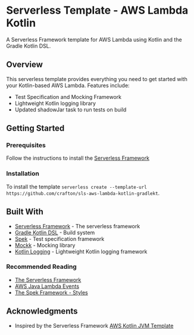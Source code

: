 # Serverless Template - AWS Lambda Kotlin

A Serverless Framework template for AWS Lambda using Kotlin and the Gradle Kotlin DSL.

## Overview

This serverless template provides everything you need to get started with your Kotlin-based AWS Lambda. Features include:

* Test Specification and Mocking Framework
* Lightweight Kotlin logging library
* Updated shadowJar task to run tests on build

## Getting Started

### Prerequisites

Follow the instructions to install the [Serverless Framework](https://serverless.com/framework/docs/getting-started/)

### Installation

To install the template `serverless create --template-url https://github.com/crafton/sls-aws-lambda-kotlin-gradlekt`.

## Built With

* [Serverless Framework](https://serverless.com/) - The serverless framework
* [Gradle Kotlin DSL](https://docs.gradle.org/current/userguide/kotlin_dsl.html) - Build system
* [Spek](https://www.spekframework.org/) - Test specification framework
* [Mockk](https://github.com/mockk/mockk) - Mocking library
* [Kotlin Logging](https://github.com/MicroUtils/kotlin-logging) - Lightweight Kotlin logging framework

### Recommended Reading

* [The Serverless Framework](https://serverless.com/framework/docs/)
* [AWS Java Lambda Events](https://github.com/aws/aws-lambda-java-libs/tree/master/aws-lambda-java-events)
* [The Spek Framework - Styles](https://www.spekframework.org/gherkin/)

## Acknowledgments

* Inspired by the Serverless Framework [AWS Kotlin JVM Template](https://github.com/serverless/serverless/tree/master/lib/plugins/create/templates/aws-kotlin-jvm-gradle)
